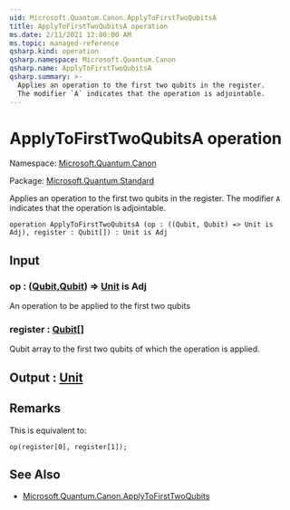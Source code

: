 ```yaml
---
uid: Microsoft.Quantum.Canon.ApplyToFirstTwoQubitsA
title: ApplyToFirstTwoQubitsA operation
ms.date: 2/11/2021 12:00:00 AM
ms.topic: managed-reference
qsharp.kind: operation
qsharp.namespace: Microsoft.Quantum.Canon
qsharp.name: ApplyToFirstTwoQubitsA
qsharp.summary: >-
  Applies an operation to the first two qubits in the register.
  The modifier `A` indicates that the operation is adjointable.
---
```


# ApplyToFirstTwoQubitsA operation

Namespace: [Microsoft.Quantum.Canon](xref:Microsoft.Quantum.Canon)

Package: [Microsoft.Quantum.Standard](https://nuget.org/packages/Microsoft.Quantum.Standard)


Applies an operation to the first two qubits in the register.The modifier `A` indicates that the operation is adjointable.

```qsharp
operation ApplyToFirstTwoQubitsA (op : ((Qubit, Qubit) => Unit is Adj), register : Qubit[]) : Unit is Adj
```


## Input

### op : ([Qubit](xref:microsoft.quantum.lang-ref.qubit),[Qubit](xref:microsoft.quantum.lang-ref.qubit)) => [Unit](xref:microsoft.quantum.lang-ref.unit)  is Adj

An operation to be applied to the first two qubits


### register : [Qubit](xref:microsoft.quantum.lang-ref.qubit)[]

Qubit array to the first two qubits of which the operation is applied.



## Output : [Unit](xref:microsoft.quantum.lang-ref.unit)



## Remarks

This is equivalent to:```qsharpop(register[0], register[1]);```

## See Also

- [Microsoft.Quantum.Canon.ApplyToFirstTwoQubits](xref:Microsoft.Quantum.Canon.ApplyToFirstTwoQubits)
